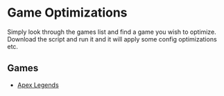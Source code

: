 # Game Optimizations
Simply look through the games list and find a game you wish to optimize. Download the script and run it and it will apply some config optimizations etc.
## Games
* [Apex Legends](https://github.com/1TIDES1/Game-Optimizations/releases/tag/Apex-Legends)

